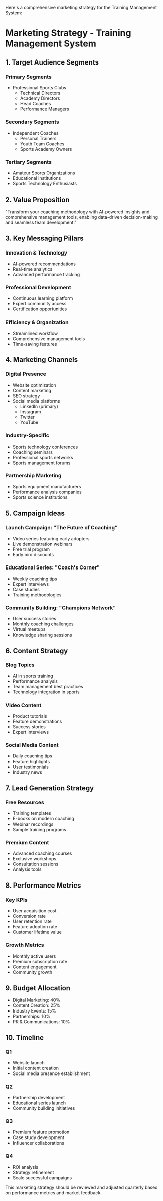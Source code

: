 Here's a comprehensive marketing strategy for the Training Management System:

# Marketing Strategy - Training Management System

## 1. Target Audience Segments

### Primary Segments

- Professional Sports Clubs
    - Technical Directors
    - Academy Directors
    - Head Coaches
    - Performance Managers

### Secondary Segments

- Independent Coaches
    - Personal Trainers
    - Youth Team Coaches
    - Sports Academy Owners

### Tertiary Segments

- Amateur Sports Organizations
- Educational Institutions
- Sports Technology Enthusiasts

## 2. Value Proposition

"Transform your coaching methodology with AI-powered insights and comprehensive management tools,
enabling data-driven decision-making and seamless team development."

## 3. Key Messaging Pillars

### Innovation & Technology

- AI-powered recommendations
- Real-time analytics
- Advanced performance tracking

### Professional Development

- Continuous learning platform
- Expert community access
- Certification opportunities

### Efficiency & Organization

- Streamlined workflow
- Comprehensive management tools
- Time-saving features

## 4. Marketing Channels

### Digital Presence

- Website optimization
- Content marketing
- SEO strategy
- Social media platforms
    - LinkedIn (primary)
    - Instagram
    - Twitter
    - YouTube

### Industry-Specific

- Sports technology conferences
- Coaching seminars
- Professional sports networks
- Sports management forums

### Partnership Marketing

- Sports equipment manufacturers
- Performance analysis companies
- Sports science institutions

## 5. Campaign Ideas

### Launch Campaign: "The Future of Coaching"

- Video series featuring early adopters
- Live demonstration webinars
- Free trial program
- Early bird discounts

### Educational Series: "Coach's Corner"

- Weekly coaching tips
- Expert interviews
- Case studies
- Training methodologies

### Community Building: "Champions Network"

- User success stories
- Monthly coaching challenges
- Virtual meetups
- Knowledge sharing sessions

## 6. Content Strategy

### Blog Topics

- AI in sports training
- Performance analysis
- Team management best practices
- Technology integration in sports

### Video Content

- Product tutorials
- Feature demonstrations
- Success stories
- Expert interviews

### Social Media Content

- Daily coaching tips
- Feature highlights
- User testimonials
- Industry news

## 7. Lead Generation Strategy

### Free Resources

- Training templates
- E-books on modern coaching
- Webinar recordings
- Sample training programs

### Premium Content

- Advanced coaching courses
- Exclusive workshops
- Consultation sessions
- Analysis tools

## 8. Performance Metrics

### Key KPIs

- User acquisition cost
- Conversion rate
- User retention rate
- Feature adoption rate
- Customer lifetime value

### Growth Metrics

- Monthly active users
- Premium subscription rate
- Content engagement
- Community growth

## 9. Budget Allocation

- Digital Marketing: 40%
- Content Creation: 25%
- Industry Events: 15%
- Partnerships: 10%
- PR & Communications: 10%

## 10. Timeline

### Q1

- Website launch
- Initial content creation
- Social media presence establishment

### Q2

- Partnership development
- Educational series launch
- Community building initiatives

### Q3

- Premium feature promotion
- Case study development
- Influencer collaborations

### Q4

- ROI analysis
- Strategy refinement
- Scale successful campaigns

This marketing strategy should be reviewed and adjusted quarterly based on performance metrics and
market feedback.
